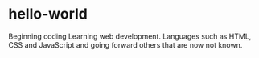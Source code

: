 # hello-world
Beginning coding
Learning web development. Languages such as HTML, CSS and JavaScript and going forward others that are now not known.
